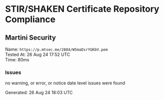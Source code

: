 # STIR/SHAKEN Certificate Repository Compliance

## Martini Security

Name: `https://p.mtsec.me/2884/W5maDsrYGKbV.pem`\
Tested At: 26 Aug 24 17:52 UTC\
Time: 80ms

### Issues

no warning, or error, or notice date level issues were found

Generated: 26 Aug 24 18:03 UTC
